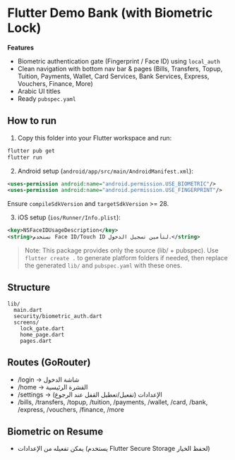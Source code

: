 # Flutter Demo Bank (with Biometric Lock)

**Features**
- Biometric authentication gate (Fingerprint / Face ID) using `local_auth`
- Clean navigation with bottom nav bar & pages (Bills, Transfers, Topup, Tuition, Payments, Wallet, Card Services, Bank Services, Express, Vouchers, Finance, More)
- Arabic UI titles
- Ready `pubspec.yaml`

## How to run
1) Copy this folder into your Flutter workspace and run:
```bash
flutter pub get
flutter run
```

2) Android setup (`android/app/src/main/AndroidManifest.xml`):
```xml
<uses-permission android:name="android.permission.USE_BIOMETRIC"/>
<uses-permission android:name="android.permission.USE_FINGERPRINT"/>
```
Ensure `compileSdkVersion` and `targetSdkVersion` >= 28.

3) iOS setup (`ios/Runner/Info.plist`):
```xml
<key>NSFaceIDUsageDescription</key>
<string>نستخدم Face ID/Touch ID لتأمين تسجيل الدخول.</string>
```

> Note: This package provides only the source (lib/ + pubspec). Use `flutter create .` to generate platform folders if needed, then replace the generated `lib/` and `pubspec.yaml` with these ones.

## Structure
```
lib/
  main.dart
  security/biometric_auth.dart
  screens/
    lock_gate.dart
    home_page.dart
    pages.dart
```


## Routes (GoRouter)
- /login → شاشة الدخول
- /home → القشرة الرئيسية
- /settings → الإعدادات (تفعيل/تعطيل القفل عند الرجوع)
- /bills, /transfers, /topup, /tuition, /payments, /wallet, /card, /bank, /express, /vouchers, /finance, /more

## Biometric on Resume
- يمكن تفعيله من الإعدادات (يستخدم Flutter Secure Storage لحفظ الخيار)
